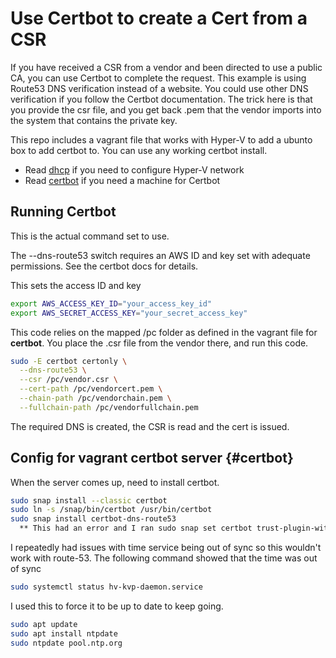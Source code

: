 # Use Certbot to create a Cert from a CSR

If you have received a CSR from a vendor and been directed to use a public CA, you can use Certbot to complete the request.  This example is using Route53 DNS verification instead of a website.  You could use other DNS verification if you follow the Certbot documentation.   The trick here is that you provide the csr file, and you get back .pem that the vendor imports into the system that contains the private key.  

This repo includes a vagrant file that works with Hyper-V to add a ubunto box to add certbot to.  You can use any working certbot install.

* Read [dhcp](dhcp.md) if you need to configure Hyper-V network
* Read [certbot](#config-for-vagrant-certbot-server-certbot) if you need a machine for Certbot

## Running Certbot

This is the actual command set to use.

The --dns-route53 switch requires an AWS ID and key set with adequate permissions.  See the certbot docs for details.

This sets the access ID and key

``` bash
export AWS_ACCESS_KEY_ID="your_access_key_id"
export AWS_SECRET_ACCESS_KEY="your_secret_access_key"
```

This code relies on the mapped /pc folder as defined in the vagrant file for **certbot**.  You place the .csr file from the vendor there, and run this code.

``` bash
sudo -E certbot certonly \
  --dns-route53 \
  --csr /pc/vendor.csr \
  --cert-path /pc/vendorcert.pem \
  --chain-path /pc/vendorchain.pem \
  --fullchain-path /pc/vendorfullchain.pem
```

The required DNS is created, the CSR is read and the cert is issued.

## Config for vagrant certbot server {#certbot}

When the server comes up, need to install certbot.

```bash
sudo snap install --classic certbot
sudo ln -s /snap/bin/certbot /usr/bin/certbot
sudo snap install certbot-dns-route53    
  ** This had an error and I ran sudo snap set certbot trust-plugin-with-root=ok
```

I repeatedly had issues with time service being out of sync so this wouldn't work with route-53.
The following command showed that the time was out of sync

```bash
sudo systemctl status hv-kvp-daemon.service 
```

I used this to force it to be up to date to keep going.

```bash
sudo apt update
sudo apt install ntpdate
sudo ntpdate pool.ntp.org
```
